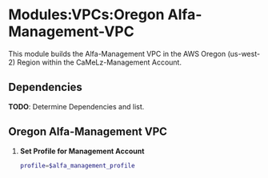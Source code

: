 # Modules:VPCs:Oregon Alfa-Management-VPC

This module builds the Alfa-Management VPC in the AWS Oregon (us-west-2) Region within the CaMeLz-Management Account.

## Dependencies

**TODO**: Determine Dependencies and list.

## Oregon Alfa-Management VPC

1. **Set Profile for Management Account**

    ```bash
    profile=$alfa_management_profile
    ```
